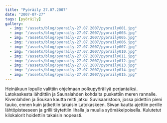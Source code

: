 ```yaml
---
title: "Pyöräily 27.07.2007"
date: "2007-07-27"
tags: [pyöräily]
gallery:
  - img: "/assets/blog/pyoraily-27.07.2007/pyoraily001.jpg"
  - img: "/assets/blog/pyoraily-27.07.2007/pyoraily003.jpg"
  - img: "/assets/blog/pyoraily-27.07.2007/pyoraily005.jpg"
  - img: "/assets/blog/pyoraily-27.07.2007/pyoraily006.jpg"
  - img: "/assets/blog/pyoraily-27.07.2007/pyoraily007.jpg"
  - img: "/assets/blog/pyoraily-27.07.2007/pyoraily010.jpg"
  - img: "/assets/blog/pyoraily-27.07.2007/pyoraily011.jpg"
  - img: "/assets/blog/pyoraily-27.07.2007/pyoraily012.jpg"
  - img: "/assets/blog/pyoraily-27.07.2007/pyoraily013.jpg"
  - img: "/assets/blog/pyoraily-27.07.2007/pyoraily014.jpg"
  - img: "/assets/blog/pyoraily-27.07.2007/pyoraily015.jpg"
---
```


Heinäkuun lopulle valittiin ohjelmaan polkupyöräilyä perjantaiksi.
Latokaskesta lähdittiin ja Saunalahden kohdalta puskettiin meren
rannalle. Kivenlahden ja Soukan kautta reitti jatkui Suvisaaristoon,
jossa pidettiin pieni tauko, ennen kuin jatkettiin takaisin Latokaskeen.
Siwan kautta ajettiin perille lähtöpisteeseen ja grilli täytettiin
lihalla ja muulla syömäkelpoisella. Kulutetut kilokalorit hoidettiin
takaisin nopeasti.
